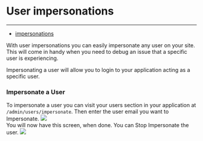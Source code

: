 # User impersonations

---

- [impersonations](#section-1)

With user impersonations you can easily impersonate any user on your site. This will come in handy when you need to debug an issue that a specific user is experiencing.

Impersonating a user will allow you to login to your application acting as a specific user.

<a name="section-1"></a>

### Impersonate a User

To impersonate a user you can visit your users section in your application at `/admin/users/impersonate`.
Then enter the user email you want to Impersonate.
<img src="{{ asset('img/screens/impersonate_user.png') }}">
<br>
You will now have this screen, when done. You can Stop Impersonate the user.
<img src="{{ asset('img/screens/impersonate.png') }}">
